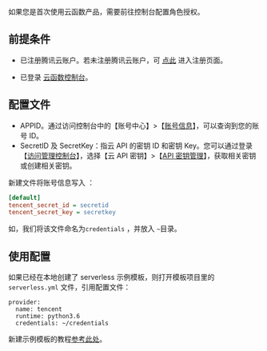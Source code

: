 如果您是首次使用云函数产品，需要前往控制台配置角色授权。

## 前提条件

- 已注册腾讯云账户。若未注册腾讯云账户，可 [点此](https://cloud.tencent.com/register) 进入注册页面。

- 已登录 [云函数控制台](https://console.cloud.tencent.com/scf)。



## 配置文件

- APPID。通过访问控制台中的【账号中心】>【[账号信息](https://console.cloud.tencent.com/developer)】，可以查询到您的账号 ID。
- SecretID 及 SecretKey：指云 API 的密钥 ID 和密钥 Key。您可以通过登录【[访问管理控制台](https://console.cloud.tencent.com/cam/overview)】，选择【云 API 密钥】>【[API 密钥管理](https://console.cloud.tencent.com/cam/capi)】，获取相关密钥或创建相关密钥。

新建文件将账号信息写入 ：

```ini
[default]
tencent_secret_id = secretid
tencent_secret_key = secretkey
```

如，我们将该文件命名为`credentials` ，并放入 `~`目录。



## 使用配置

如果已经在本地创建了 serverless 示例模板，则打开模板项目里的 `serverless.yml` 文件，引用配置文件：

```
provider: 
  name: tencent
  runtime: python3.6
  credentials: ~/credentials
```

新建示例模板的教程[参考此处]()。
